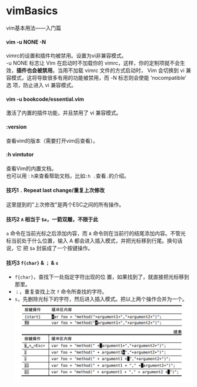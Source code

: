 # vimBasics
vim基本用法——入门篇

#### vim -u NONE -N
vimrc的设置和插件均被禁用。设置为vi非兼容模式。  
-u NONE 标志让 Vim 在启动时不加载你的 vimrc，这样，你的定制项就不会生
效，**插件也会被禁用**。当用不加载 vimrc 文件的方式启动时， Vim 会切换到 vi 兼
容模式，这将导致很多有用的功能被禁用，而 -N 标志则会使能 ‘nocompatible’ 选
项，防止进入 vi 兼容模式。

#### vim -u bookcode/essential.vim
激活了内置的插件功能，并且禁用了 vi 兼容模式。

#### :version
查看vim的版本（需要打开vim后查看）。

#### :h vimtutor
查看Vim的内置文档。  
也可以用`：h`来查看帮助文档，比如`:h .`查看`.`的介绍。

#### 技巧1 `.` Repeat last change/重复上次修改
这里提到的"上次修改"是两个ESC之间的所有操作。

#### 技巧2 `A` 相当于 `$a`，一箭双雕，不限于此
`a` 命令在当前光标之后添加内容，而 `A` 命令则在当前行的结尾添加内容。不管光
标当前处于什么位置，输入 A 都会进入插入模式，并把光标移到行尾。换句话说，它
把 `$a` 封装成了一个按键操作。

#### 技巧3 `f{char}` & `；` & `s`
- `f{char}`，查找下一处指定字符出现的位
置，如果找到了，就直接把光标移到那里。
- `；`，重复查找上次 `f` 命令所查找的字符。
- `s`，先删除光标下的字符，然后进入插入模式。把以上两个操作合并为一个。
![skill_3](./graph/skill_3.png)
